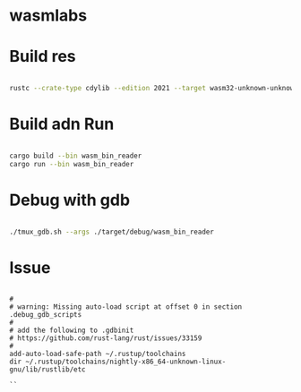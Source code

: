 # wasmlabs

# Build res

```bash

rustc --crate-type cdylib --edition 2021 --target wasm32-unknown-unknown --out-dir res res/lib.rs

```

# Build adn Run

```bash

cargo build --bin wasm_bin_reader
cargo run --bin wasm_bin_reader

```

# Debug with gdb

```bash

./tmux_gdb.sh --args ./target/debug/wasm_bin_reader

```

# Issue

```

#
# warning: Missing auto-load script at offset 0 in section .debug_gdb_scripts
#
# add the following to .gdbinit
# https://github.com/rust-lang/rust/issues/33159
#
add-auto-load-safe-path ~/.rustup/toolchains
dir ~/.rustup/toolchains/nightly-x86_64-unknown-linux-gnu/lib/rustlib/etc

``

